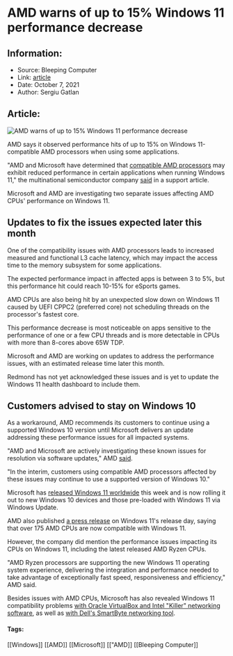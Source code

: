 # AMD warns of up to 15% Windows 11 performance decrease
### 

## Information:
+ Source: Bleeping Computer
+ Link: [article](https://www.bleepingcomputer.com/news/microsoft/amd-warns-of-up-to-15-percent-windows-11-performance-decrease/)
+ Date: October 7, 2021
+ Author: Sergiu Gatlan


## Article:
![AMD warns of up to 15% Windows 11 performance decrease](https://www.bleepstatic.com/content/hl-images/2021/09/01/Windows___11.jpg)


AMD says it observed performance hits of up to 15% on Windows 11-compatible AMD processors when using some applications.


"AMD and Microsoft have determined that [compatible AMD processors](https://docs.microsoft.com/en-us/windows-hardware/design/minimum/supported/windows-11-supported-amd-processors) may exhibit reduced performance in certain applications when running Windows 11," the multinational semiconductor company [said](https://www.amd.com/en/support/kb/faq/pa-400) in a support article.


Microsoft and AMD are investigating two separate issues affecting AMD CPUs' performance on Windows 11.


Updates to fix the issues expected later this month
---------------------------------------------------


One of the compatibility issues with AMD processors leads to increased measured and functional L3 cache latency, which may impact the access time to the memory subsystem for some applications.


The expected performance impact in affected apps is between 3 to 5%, but this performance hit could reach 10-15% for eSports games.


AMD CPUs are also being hit by an unexpected slow down on Windows 11 caused by UEFI CPPC2 (preferred core) not scheduling threads on the processor's fastest core.


This performance decrease is most noticeable on apps sensitive to the performance of one or a few CPU threads and is more detectable in CPUs with more than 8-cores above 65W TDP. 


Microsoft and AMD are working on updates to address the performance issues, with an estimated release time later this month.


Redmond has not yet acknowledged these issues and is yet to update the Windows 11 health dashboard to include them.


Customers advised to stay on Windows 10
---------------------------------------


As a workaround, AMD recommends its customers to continue using a supported Windows 10 version until Microsoft delivers an update addressing these performance issues for all impacted systems.


"AMD and Microsoft are actively investigating these known issues for resolution via software updates," AMD [said](https://www.amd.com/en/support/kb/faq/pa-400).


"In the interim, customers using compatible AMD processors affected by these issues may continue to use a supported version of Windows 10."


Microsoft has [released Windows 11 worldwide](https://www.bleepingcomputer.com/news/microsoft/windows-11-is-released-what-you-need-to-know-and-new-features/) this week and is now rolling it out to new Windows 10 devices and those pre-loaded with Windows 11 via Windows Update.


AMD also published [a press release](https://ir.amd.com/news-events/press-releases/detail/1022/amd-and-microsoft-bring-powerful-reliable-computing-to) on Windows 11's release day, saying that over 175 AMD CPUs are now compatible with Windows 11.


However, the company did mention the performance issues impacting its CPUs on Windows 11, including the latest released AMD Ryzen CPUs.


"AMD Ryzen processors are supporting the new Windows 11 operating system experience, delivering the integration and performance needed to take advantage of exceptionally fast speed, responsiveness and efficiency," AMD said.


Besides issues with AMD CPUs, Microsoft has also revealed Windows 11 compatibility problems [with Oracle VirtualBox and Intel "Killer" networking software](https://www.bleepingcomputer.com/news/microsoft/microsoft-confirms-windows-11-issues-with-virtualbox-intel-killer/), as well as [with Dell's SmartByte networking tool](https://www.bleepingcomputer.com/news/microsoft/microsoft-finds-windows-11-issues-with-smartbyte-networking-software/).




#### Tags:
[[Windows]] [[AMD]] [[Microsoft]] [["AMD]] [[Bleeping Computer]]
